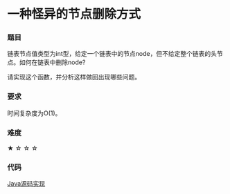 # 一种怪异的节点删除方式

### 题目

链表节点值类型为int型，给定一个链表中的节点node，但不给定整个链表的头节点。如何在链表中删除node?

请实现这个函数，并分析这样做回出现哪些问题。

### 要求

时间复杂度为O(1)。

### 难度

 ★ ☆ ☆ ☆

### 代码

 [Java源码实现](../../src/LinkList/LinkList17.java)
